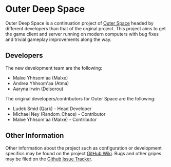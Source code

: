 # Outer Deep Space

Outer Deep Space is a continuation project of [Outer Space](https://sourceforge.net/projects/ospace/) headed by different developers
than that of the orginal project. This project aims to get the game client and server running on modern computers with bug fixes and trivial
gameplay improvements along the way.

## Developers

The new development team are the following:

  * Malxe Yhhsom'aa (Malxe)
  * Andrea Yhhsom'aa (Atma)
  * Aaryna Irwin (Delsorou)

The original developers/contributors for Outer Space are the following:

  * Ludek Smid (Qark) - Head Developer
  * Michael Ney (Random_Chaos) - Contributor
  * Malxe Yhhsom'aa (Malxe) - Contributor

## Other Information

Other information about the project such as configuration or development specifics may be found on the 
project [GitHub Wiki](https://github.com/OuterDeepSpace/OuterDeepSpace/wiki). Bugs and other gripes
may be filed on the [Github Issue Tracker](https://github.com/OuterDeepSpace/OuterDeepSpace/issues).
